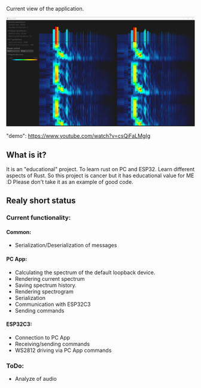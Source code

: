 Current view of the application.
<!-- insert window.png -->
![image](window.png)

"demo":
https://www.youtube.com/watch?v=csQiFaLMgIg

## What is it?
It is an "educational" project. To learn rust on PC and ESP32.
Learn different aspects of Rust.
So this project is cancer but it has educational value for ME :D
Please don't take it as an example of good code.

## Realy short status
### Current functionality:
#### Common:
- Serialization/Deserialization of messages
#### PC App:
- Calculating the spectrum of the default loopback device.
- Rendering current spectrum
- Saving spectrum history.
- Rendering spectrogram
- Serialization
- Communication with ESP32C3
- Sending commands
#### ESP32C3:
- Connection to PC App
- Receiving/sending commands
- WS2812 driving via PC App commands

### ToDo:
- Analyze of audio
